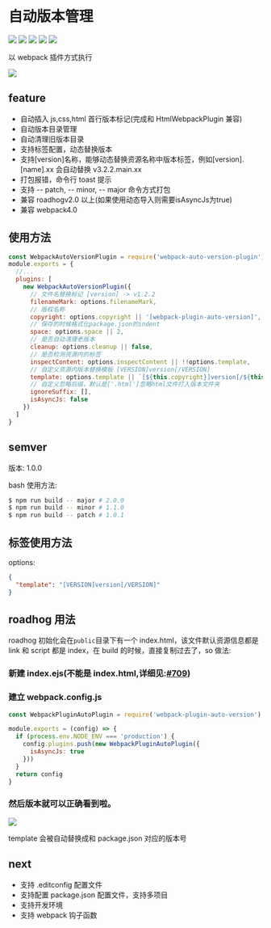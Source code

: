 # 自动版本管理

[![](https://img.shields.io/npm/v/webpack-plugin-auto-version.svg?style=flat-square)](https://www.npmjs.com/package/webpack-plugin-auto-version)
[![](https://img.shields.io/github/commit-activity/y/zsirfs/webpack-plugin-auto-version.svg?style=flat-square)](https://www.npmjs.com/package/webpack-plugin-auto-version)
[![](https://img.shields.io/github/last-commit/zsirfs/webpack-plugin-auto-version/master.svg?style=flat-square)](https://github.com/zsirfs/webpack-plugin-auto-version)
[![](https://img.shields.io/npm/l/webpack-plugin-auto-version.svg?style=flat-square)](https://github.com/zsirfs/webpack-plugin-auto-version)
[![](https://img.shields.io/github/commit-activity/y/zsirfs/webpack-plugin-auto-version.svg?style=flat-square)](https://github.com/zsirfs/webpack-plugin-auto-version)

以 webpack 插件方式执行

![](http://ojgquc007.bkt.clouddn.com/dragon-qiniu/1526538819370.jpg)

## feature

- 自动插入 js,css,html 首行版本标记(完成和 HtmlWebpackPlugin 兼容)
- 自动版本目录管理
- 自动清理旧版本目录
- 支持标签配置，动态替换版本
- 支持[version]名称，能够动态替换资源名称中版本标签，例如[version].[name].xx 会自动替换
  v3.2.2.main.xx
- 打包报错，命令行 toast 提示
- 支持 -- patch, -- minor, -- major 命令方式打包
- 兼容 roadhogv2.0 以上(如果使用动态导入则需要isAsyncJs为true)
- 兼容 webpack4.0

## 使用方法

```js
const WebpackAutoVersionPlugin = require('webpack-auto-version-plugin')
module.exports = {
  //...
  plugins: [
    new WebpackAutoVersionPlugin({
      // 文件名替换标记 [version] -> v1.2.2
      filenameMark: options.filenameMark,
      // 版权名称
      copyright: options.copyright || '[webpack-plugin-auto-version]',
      // 保存的时候格式化package.json的indent
      space: options.space || 2,
      // 是否自动清理老版本
      cleanup: options.cleanup || false,
      // 是否检测资源内的标签
      inspectContent: options.inspectContent || !!options.template,
      // 自定义资源内版本替换模板 [VERSION]version[/VERSION]
      template: options.template || `[${this.copyright}]version[/${this.copyright}]`,
      // 自定义忽略后缀，默认是['.html']忽略html文件打入版本文件夹
      ignoreSuffix: [],
      isAsyncJs: false
    })
  ]
}
```

## semver

版本: 1.0.0

bash 使用方法:

```bash
$ npm run build -- major # 2.0.0
$ npm run build -- minor # 1.1.0
$ npm run build -- patch # 1.0.1
```

## 标签使用方法

options:

```json
{
  "template": "[VERSION]version[/VERSION]"
}
```

## roadhog 用法

roadhog 初始化会在`public`目录下有一个 index.html，该文件默认资源信息都是 link 和 script 都是
index，在 build 的时候，直接复制过去了，so 做法:

### 新建 index.ejs(不能是 index.html,详细见:[#709](https://github.com/sorrycc/roadhog/issues/709))

### 建立 webpack.config.js

```js
const WebpackPluginAutoPlugin = require('webpack-plugin-auto-version')

module.exports = (config) => {
  if (process.env.NODE_ENV === 'production') {
    config.plugins.push(new WebpackPluginAutoPlugin({
      isAsyncJs: true
    }))
  }
  return config
}
```

### 然后版本就可以正确看到啦。

![](http://ojgquc007.bkt.clouddn.com/dragon-qiniu/1528278030906.jpg)

template 会被自动替换成和 package.json 对应的版本号

## next

- 支持 .editconfig 配置文件
- 支持配置 package.json 配置文件，支持多项目
- 支持开发环境
- 支持 webpack 钩子函数
